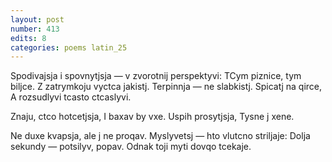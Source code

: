```yaml
---
layout: post
number: 413
edits: 8
categories: poems latin_25
---
```


Spodivajsja i spovnytjsja — v zvorotnij perspektyvi:
TCym piznice, tym biljce. 
Z zatrymkoju vyctca jakistj.
Terpinnja — ne slabkistj.
Spicatj na qirce,
A rozsudlyvi tcasto ctcaslyvi.

Znaju, ctco hotcetjsja, 
I baxav by vxe.
Uspih prosytjsja,
Tysne j xene.

Ne duxe kvapsja, ale j ne proqav.
Myslyvetsj — hto vlutcno striljaje:
Dolja sekundy — potsilyv, popav.
Odnak toji myti dovqo tcekaje.
